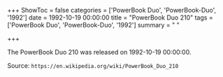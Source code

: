 +++
ShowToc = false
categories = ['PowerBook Duo', 'PowerBook-Duo', '1992']
date = 1992-10-19 00:00:00
title = "PowerBook Duo 210"
tags = ['PowerBook Duo', 'PowerBook-Duo', '1992']
summary = " "

+++

The PowerBook Duo 210 was released on 1992-10-19 00:00:00.

Source: `https://en.wikipedia.org/wiki/PowerBook_Duo_210`


